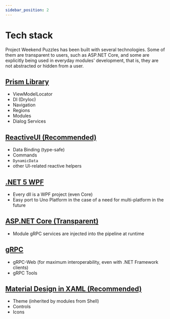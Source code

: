 ```yaml
---
sidebar_position: 2
---
```


# Tech stack

Project Weekend Puzzles has been built with several technologies. Some of them are transparent to users, such as ASP.NET Core, and some are explicitly being used in everyday modules' development, that is, they are not abstracted or hidden from a user.

## [Prism Library](https://prismlibrary.com/)

- ViewModelLocator
- DI (DryIoc)
- Navigation
- Regions
- Modules
- Dialog Services

## [ReactiveUI (Recommended)](https://www.reactiveui.net/)

- Data Binding (type-safe)
- Commands
- `DynamicData`
- other UI-related reactive helpers

## [.NET 5 WPF](https://docs.microsoft.com/en-us/dotnet/desktop/wpf/?view=netdesktop-5.0)

- Every dll is a WPF project (even Core)
- Easy port to Uno Platform in the case of a need for multi-platform in the future

## [ASP.NET Core (Transparent)](https://docs.microsoft.com/en-us/aspnet/core/?view=aspnetcore-5.0)

- Module gRPC services are injected into the pipeline at runtime

## [gRPC](https://grpc.io/)

- gRPC-Web (for maximum interoperability, even with .NET Framework clients)
- gRPC Tools

## [Material Design in XAML (Recommended)](http://materialdesigninxaml.net/)

- Theme (inherited by modules from Shell)
- Controls
- Icons